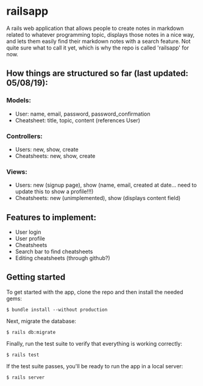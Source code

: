 # railsapp 
A rails web application that allows people to create notes in markdown related to whatever programming topic, displays those notes in a nice way, and lets them easily find their markdown notes with a search feature. Not quite sure what to call it yet, which is why the repo is called 'railsapp' for now. 

## How things are structured so far (last updated: 05/08/19):
### Models:
- User: name, email, password, password_confirmation
- Cheatsheet: title, topic, content (references User)

### Controllers:
- Users: new, show, create
- Cheatsheets: new, show, create

### Views:
- Users: new (signup page), show (name, email, created at date... need to update this to show a profile!!!)
- Cheatsheets: new (unimplemented), show (displays content field)

## Features to implement:
- User login 
- User profile
- Cheatsheets
- Search bar to find cheatsheets
- Editing cheatsheets (through github?)



## Getting started

To get started with the app, clone the repo and then install the needed gems:

```
$ bundle install --without production
```

Next, migrate the database:

```
$ rails db:migrate
```

Finally, run the test suite to verify that everything is working correctly:

```
$ rails test
```

If the test suite passes, you'll be ready to run the app in a local server:

```
$ rails server
```